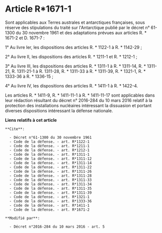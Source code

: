 # Article R*1671-1

Sont applicables aux Terres australes et antarctiques françaises, sous réserve des stipulations du traité sur l'Antarctique
publié par le décret n° 61-1300 du 30 novembre 1961 et des adaptations prévues aux articles R. * 1671-2 et D. 1671-7 : 

1° Au livre Ier, les dispositions des articles R. * 1122-1 à R. * 1142-29 ; 

2° Au livre II, les dispositions des articles R. * 1211-1 et R. * 1212-1 ; 

3° Au livre III, les dispositions des articles R. * 1311-1 à R. * 1311-14, R. * 1311-21, R. 1311-21-1 à R. 1311-28, R. *
1311-33 à R. * 1311-39, R. * 1321-1, R. * 1333-36 à R. * 1336-15 ; 

4° Au livre IV, les dispositions des articles R. * 1411-1 à R. * 1422-4.

Les articles R. * 1411-9, R. * 1411-11-1 à R. * 1411-11-17 sont applicables dans leur rédaction résultant du décret n°
2016-284 du 10 mars 2016 relatif à la protection des installations nucléaires intéressant la dissuasion et portant diverses
dispositions intéressant la défense nationale.

**Liens relatifs à cet article**

	**Cite**:

	  - Décret n°61-1300 du 30 novembre 1961
	  - Code de la défense. - art. R*1122-1
	  - Code de la défense. - art. R*1211-1
	  - Code de la défense. - art. R*1212-1
	  - Code de la défense. - art. R*1311-1
	  - Code de la défense. - art. R*1311-12
	  - Code de la défense. - art. R*1311-14
	  - Code de la défense. - art. R*1311-22
	  - Code de la défense. - art. R*1311-26
	  - Code de la défense. - art. R*1311-28
	  - Code de la défense. - art. R*1311-33
	  - Code de la défense. - art. R*1311-34
	  - Code de la défense. - art. R*1311-35
	  - Code de la défense. - art. R*1311-39
	  - Code de la défense. - art. R*1321-1
	  - Code de la défense. - art. R*1333-36
	  - Code de la défense. - art. R*1411-1
	  - Code de la défense. - art. R*1671-2

	**Modifié par**:

	  - Décret n°2016-284 du 10 mars 2016 - art. 5

